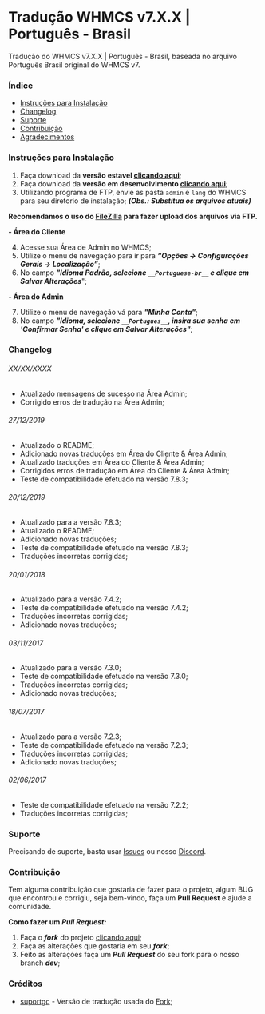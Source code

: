 # Tradução WHMCS v7.X.X | Português - Brasil
Tradução do WHMCS v7.X.X | Português - Brasil, baseada no arquivo Português Brasil original do WHMCS v7.

### Índice
- [Instruções para Instalação](#instruções-para-instalação)
- [Changelog](#changelog)
- [Suporte](#suporte)
- [Contribuição](#contribuição)
- [Agradecimentos](#agradecimentos)

### Instruções para Instalação
1. Faça download da **versão estavel [clicando aqui](https://github.com/paulocrash/Traducao-WHMCS-7.x-pt_BR/archive/master.zip)**;
2. Faça download da **versão em desenvolvimento [clicando aqui](https://github.com/paulocrash/Traducao-WHMCS-Portugues-BR/archive/dev.zip)**;
3. Utilizando programa de FTP, envie as pasta `admin` e `lang` do WHMCS para seu diretorio de instalação; ***(Obs.: Substitua os arquivos atuais)***

**Recomendamos o uso do [FileZilla](https://filezilla-project.org/) para fazer upload dos arquivos via FTP.**

**- Área do Cliente**

4. Acesse sua Área de Admin no WHMCS;
5. Utilize o menu de navegação para ir para ***“Opções -> Configurações Gerais -> Localização”***;
6. No campo ***"Idioma Padrão, selecione `__Portuguese-br__` e clique em Salvar Alterações***";

**- Área do Admin**

7. Utilize o menu de navegação vá para ***"Minha Conta"***;
8. No campo ***"Idioma, selecione `__Portugues__`, insira sua senha em '__Confirmar Senha__' e clique em Salvar Alterações"***;

### Changelog
###### XX/XX/XXXX
- Atualizado mensagens de sucesso na Área Admin;
- Corrigido erros de tradução na Área Admin;

###### 27/12/2019
- Atualizado o README;
- Adicionado novas traduções em Área do Cliente & Área Admin;
- Atualizado traduções em Área do Cliente & Área Admin;
- Corrigidos erros de tradução em Área do Cliente & Área Admin;
- Teste de compatibilidade efetuado na versão 7.8.3;

###### 20/12/2019
- Atualizado para a versão 7.8.3;
- Atualizado o README;
- Adicionado novas traduções;
- Teste de compatibilidade efetuado na versão 7.8.3;
- Traduções incorretas corrigidas;

###### 20/01/2018
 - Atualizado para a versão 7.4.2;
 - Teste de compatibilidade efetuado na versão 7.4.2;
 - Traduções incorretas corrigidas;
 - Adicionado novas traduções;
 
###### 03/11/2017
 - Atualizado para a versão 7.3.0;
 - Teste de compatibilidade efetuado na versão 7.3.0;
 - Traduções incorretas corrigidas;
 - Adicionado novas traduções;
 
###### 18/07/2017
 - Atualizado para a versão 7.2.3;
 - Teste de compatibilidade efetuado na versão 7.2.3;
 - Traduções incorretas corrigidas;
 - Adicionado novas traduções;

###### 02/06/2017
 - Teste de compatibilidade efetuado na versão 7.2.2;
 - Traduções incorretas corrigidas;

### Suporte
Precisando de suporte, basta usar [Issues](https://github.com/paulocrash/Traducao-WHMCS-7.x-pt_BR/issues/new/choose) ou nosso [Discord](https://discord.gg/vzCanCk).

### Contribuição
Tem alguma contribuição que gostaria de fazer para o projeto, algum BUG que encontrou e corrigiu, seja bem-vindo, faça um **Pull Request** e ajude a comunidade.

**Como fazer um *Pull Request:***
1. Faça o ***fork*** do projeto [clicando aqui](https://github.com/paulocrash/Traducao-WHMCS-Portugues-BR/fork); 
2. Faça as alterações que gostaria em seu ***fork***;
3. Feito as alterações faça um ***Pull Request*** do seu fork para o nosso branch ***dev***;

### Créditos
* [suportgc](https://github.com/suportgc) - Versão de tradução usada do [Fork](https://github.com/suportgc/Traducao-WHMCS-7.x-pt_BR);
